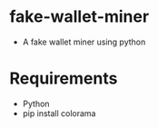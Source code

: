 # fake-wallet-miner
- A fake wallet miner using python

# Requirements
- Python
- pip install colorama
